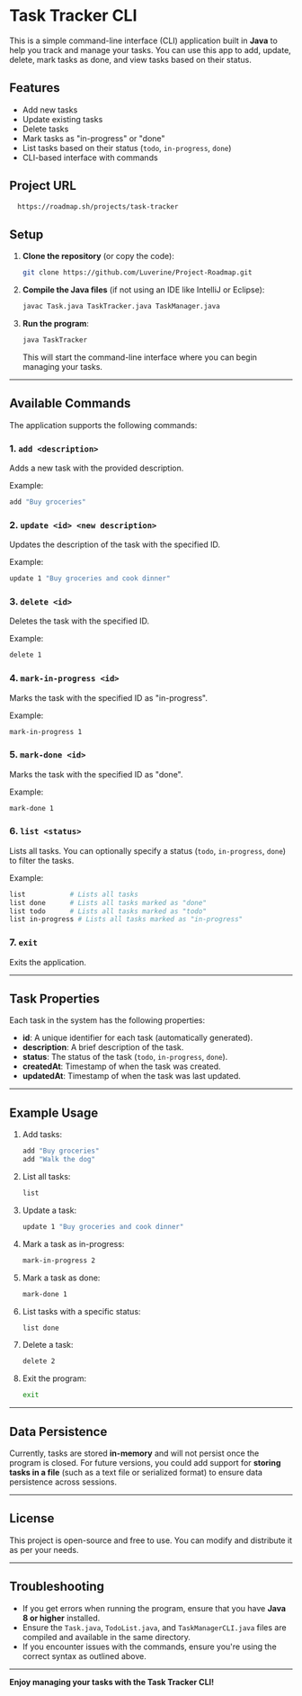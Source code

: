 
# Task Tracker CLI

This is a simple command-line interface (CLI) application built in **Java** to help you track and manage your tasks. You can use this app to add, update, delete, mark tasks as done, and view tasks based on their status.

## Features

- Add new tasks
- Update existing tasks
- Delete tasks
- Mark tasks as "in-progress" or "done"
- List tasks based on their status (`todo`, `in-progress`, `done`)
- CLI-based interface with commands

## **Project URL**
```bash
  https://roadmap.sh/projects/task-tracker
```

## Setup

1. **Clone the repository** (or copy the code):

   ```bash
   git clone https://github.com/Luverine/Project-Roadmap.git
   ```

2. **Compile the Java files** (if not using an IDE like IntelliJ or Eclipse):

   ```bash
   javac Task.java TaskTracker.java TaskManager.java
   ```

3. **Run the program**:

   ```bash
   java TaskTracker
   ```

   This will start the command-line interface where you can begin managing your tasks.

---

## Available Commands

The application supports the following commands:

### 1. `add <description>`

Adds a new task with the provided description.

Example:

```bash
add "Buy groceries"
```

### 2. `update <id> <new description>`

Updates the description of the task with the specified ID.

Example:

```bash
update 1 "Buy groceries and cook dinner"
```

### 3. `delete <id>`

Deletes the task with the specified ID.

Example:

```bash
delete 1
```

### 4. `mark-in-progress <id>`

Marks the task with the specified ID as "in-progress".

Example:

```bash
mark-in-progress 1
```

### 5. `mark-done <id>`

Marks the task with the specified ID as "done".

Example:

```bash
mark-done 1
```

### 6. `list <status>`

Lists all tasks. You can optionally specify a status (`todo`, `in-progress`, `done`) to filter the tasks.

Example:

```bash
list           # Lists all tasks
list done      # Lists all tasks marked as "done"
list todo      # Lists all tasks marked as "todo"
list in-progress # Lists all tasks marked as "in-progress"
```

### 7. `exit`

Exits the application.

---

## Task Properties

Each task in the system has the following properties:

- **id**: A unique identifier for each task (automatically generated).
- **description**: A brief description of the task.
- **status**: The status of the task (`todo`, `in-progress`, `done`).
- **createdAt**: Timestamp of when the task was created.
- **updatedAt**: Timestamp of when the task was last updated.

---

## Example Usage

1. Add tasks:

   ```bash
   add "Buy groceries"
   add "Walk the dog"
   ```

2. List all tasks:

   ```bash
   list
   ```

3. Update a task:

   ```bash
   update 1 "Buy groceries and cook dinner"
   ```

4. Mark a task as in-progress:

   ```bash
   mark-in-progress 2
   ```

5. Mark a task as done:

   ```bash
   mark-done 1
   ```

6. List tasks with a specific status:

   ```bash
   list done
   ```

7. Delete a task:

   ```bash
   delete 2
   ```

8. Exit the program:

   ```bash
   exit
   ```

---

## Data Persistence

Currently, tasks are stored **in-memory** and will not persist once the program is closed. For future versions, you could add support for **storing tasks in a file** (such as a text file or serialized format) to ensure data persistence across sessions.

---

## License

This project is open-source and free to use. You can modify and distribute it as per your needs.

---

## Troubleshooting

- If you get errors when running the program, ensure that you have **Java 8 or higher** installed.
- Ensure the `Task.java`, `TodoList.java`, and `TaskManagerCLI.java` files are compiled and available in the same directory.
- If you encounter issues with the commands, ensure you're using the correct syntax as outlined above.

--- 

**Enjoy managing your tasks with the Task Tracker CLI!**
